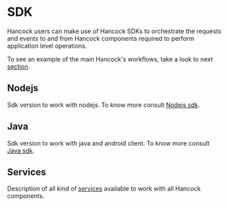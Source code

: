 # SDK

Hancock users can make use of Hancock SDKs to orchestrate the requests and events to and from Hancock components required to perform application level operations.

To see an example of the main Hancock's workflows, take a look to next <a href="./workflow/">section</a>.

## Nodejs

Sdk version to work with nodejs. To know more consult <a href="./nodejs/">Nodejs sdk</a>.

## Java

Sdk version to work with java and android client. To know more consult <a href="./java/">Java sdk</a>.

## Services

Description of all kind of <a href="./services/">services</a> available to work with all Hancock components.
